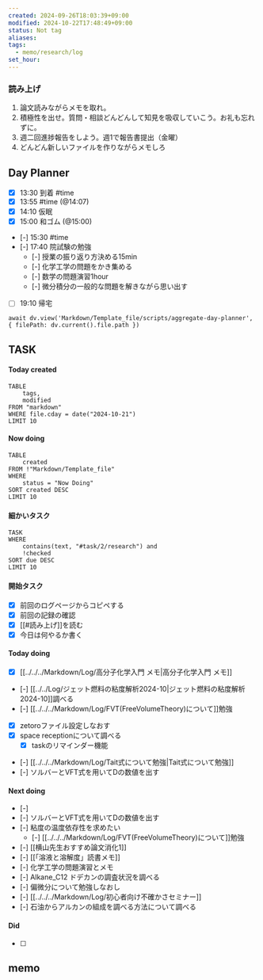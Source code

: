 ```yaml
---
created: 2024-09-26T18:03:39+09:00
modified: 2024-10-22T17:48:49+09:00
status: Not tag
aliases: 
tags:
  - memo/research/log
set_hour: 
---
```


### 読み上げ
1. 論文読みながらメモを取れ。
2. 積極性を出せ。質問・相談どんどんして知見を吸収していこう。お礼も忘れずに。
3. 週二回進捗報告をしよう。週1で報告書提出（金曜）
4. どんどん新しいファイルを作りながらメモしろ
## Day Planner
- [x] 13:30 到着 #time
- [x] 13:55 #time  (@14:07)
- [x] 14:10 仮眠
- [x] 15:00 和ゴム (@15:00)
- [-] 15:30 #time 
- [-] 17:40 院試験の勉強 
	- [-] 授業の振り返り方決める15min
	- [-] 化学工学の問題をかき集める
	- [-] 数学の問題演習1hour
	- [-] 微分積分の一般的な問題を解きながら思い出す
- [ ] 19:10 帰宅
```dataviewjs
await dv.view('Markdown/Template_file/scripts/aggregate-day-planner', { filePath: dv.current().file.path })
```
## TASK
#### Today created
```dataview
TABLE
	tags, 
	modified
FROM "markdown"
WHERE file.cday = date("2024-10-21")
LIMIT 10
```
#### Now doing
```dataview
TABLE
	created
FROM !"Markdown/Template_file"
WHERE
	status = "Now Doing"
SORT created DESC
LIMIT 10
```
#### 細かいタスク
```dataview
TASK
WHERE 
	contains(text, "#task/2/research") and
	!checked
SORT due DESC
LIMIT 10
```
#### 開始タスク
- [x] 前回のログページからコピペする
- [x] 前回の記録の確認
- [x] [[#読み上げ]]を読む
- [x] 今日は何やるか書く
#### Today doing
- [x] [[../../../Markdown/Log/高分子化学入門 メモ|高分子化学入門 メモ]]
- [-] [[../../Log/ジェット燃料の粘度解析2024-10|ジェット燃料の粘度解析2024-10]]調べる
- [-] [[../../../Markdown/Log/FVT(FreeVolumeTheory)について]]勉強
- [x] zetoroファイル設定しなおす
- [x] space receptionについて調べる
	- [x] taskのリマインダー機能
- [-] [[../../../Markdown/Log/Tait式について勉強|Tait式について勉強]]
- [-] ソルバーとVFT式を用いてDの数値を出す
#### Next doing
- [-] 
- [-] ソルバーとVFT式を用いてDの数値を出す
- [-] 粘度の温度依存性を求めたい
	- [-] [[../../../Markdown/Log/FVT(FreeVolumeTheory)について]]勉強
- [-] [[横山先生おすすめ論文消化1]]
- [-] [[「溶液と溶解度」読書メモ]]
- [-] 化学工学の問題演習とメモ
- [-] Alkane_C12 ドデカンの調査状況を調べる
- [-] 偏微分について勉強しなおし
- [-] [[../../../Markdown/Log/初心者向け不確かさセミナー]]
- [-] 石油からアルカンの組成を調べる方法について調べる
#### Did
- [ ] 
## memo
### 